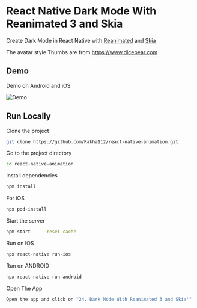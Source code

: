 # React Native Dark Mode With Reanimated 3 and Skia

Create Dark Mode in React Native with [Reanimated](https://docs.swmansion.com/react-native-reanimated/docs) and [Skia](https://shopify.github.io/react-native-skia/docs/getting-started/installation)

The avatar style Thumbs are from https://www.dicebear.com

## Demo

Demo on Android and iOS

![Demo](https://github.com/Rakha112/react-native-animation/blob/main/src/24-React-Native-Dark-Mode/Demo.gif)

## Run Locally

Clone the project

```bash
git clone https://github.com/Rakha112/react-native-animation.git
```

Go to the project directory

```bash
cd react-native-animation
```

Install dependencies

```bash
npm install
```

For iOS

```bash
npx pod-install
```

Start the server

```bash
npm start -- --reset-cache
```

Run on IOS

```bash
npx react-native run-ios
```

Run on ANDROID

```bash
npx react-native run-android
```

Open The App

```bash
Open the app and click on "24. Dark Mode With Reanimated 3 and Skia'"
```
